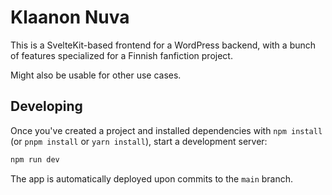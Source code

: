 # Klaanon Nuva

This is a SvelteKit-based frontend for a WordPress backend, with a bunch of features specialized for a Finnish fanfiction project.

Might also be usable for other use cases.

## Developing

Once you've created a project and installed dependencies with `npm install` (or `pnpm install` or `yarn install`), start a development server:

```bash
npm run dev
```

The app is automatically deployed upon commits to the `main` branch.
